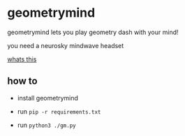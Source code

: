 # geometrymind

geometrymind lets you play geometry dash with your mind! 

you need a neurosky mindwave headset


[whats this]("https://discord.gg/e2WYCuk")


## how to

- install geometrymind

- run ``pip -r requirements.txt``
 

- run ``python3 ./gm.py``

